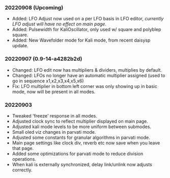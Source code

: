 ### 20220908 (Upcoming)
* Added: LFO Adjust now used on a per LFO basis in LFO editor, *currently LFO adjust will have no effect on main page*.
* Added: Pulsewidth for KaliOscillator, only used w/ square and polyblep square.
* Added: New Wavefolder mode for Kali mode, from recent daisysp update.
 
### 20220907 (0.9-14-a4282b2d)
* Changed: LFO edit now has multipliers & dividers, multiplies by default.
* Changed: LFOs no longer have an automatic multiplier assigned (used to go in
  sequence x1,x2,x3,x4,x5,x6)
* Fix: LFO multiplier in bottom left corner was only showing up in basic mode,
  now will be present in all modes.

### 20220903
* Tweaked 'freeze' response in all modes.
* Adjusted clock sync to reflect multiplier displayed on main page.
* Adjusted kali mode levels to be more uniform between submodes.
* Small oled viz changes in parvati mode.
* Adjusted some constants for granular algorithms in parvati mode.
* Main page settings like clock div, reverb etc now save when you leave that
  page.
* Added some optimizations for parvati mode to reduce division operations.
* When kali is externally synchronized, delay link/unlink now adjusts 
  correctly.
